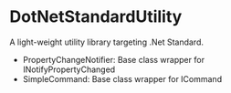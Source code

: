 # DotNetStandardUtility

A light-weight utility library targeting .Net Standard.

* PropertyChangeNotifier: Base class wrapper for INotifyPropertyChanged
* SimpleCommand: Base class wrapper for ICommand
